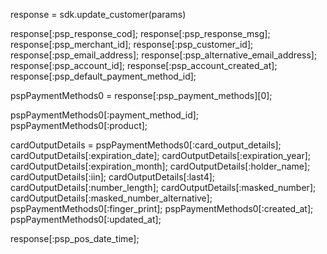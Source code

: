 response = sdk.update_customer(params)

response[:psp_response_cod];
response[:psp_response_msg];
response[:psp_merchant_id];
response[:psp_customer_id];
response[:psp_email_address];
response[:psp_alternative_email_address];
response[:psp_account_id];
response[:psp_account_created_at];
response[:psp_default_payment_method_id];

pspPaymentMethods0 = response[:psp_payment_methods][0];

pspPaymentMethods0[:payment_method_id];
pspPaymentMethods0[:product];

cardOutputDetails = pspPaymentMethods0[:card_output_details];
cardOutputDetails[:expiration_date];
cardOutputDetails[:expiration_year];
cardOutputDetails[:expiration_month];
cardOutputDetails[:holder_name];
cardOutputDetails[:iin];
cardOutputDetails[:last4];
cardOutputDetails[:number_length];
cardOutputDetails[:masked_number];
cardOutputDetails[:masked_number_alternative];
pspPaymentMethods0[:finger_print];
pspPaymentMethods0[:created_at];
pspPaymentMethods0[:updated_at];


response[:psp_pos_date_time];
